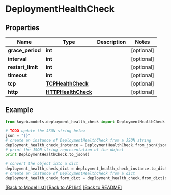 # DeploymentHealthCheck


## Properties
Name | Type | Description | Notes
------------ | ------------- | ------------- | -------------
**grace_period** | **int** |  | [optional] 
**interval** | **int** |  | [optional] 
**restart_limit** | **int** |  | [optional] 
**timeout** | **int** |  | [optional] 
**tcp** | [**TCPHealthCheck**](TCPHealthCheck.md) |  | [optional] 
**http** | [**HTTPHealthCheck**](HTTPHealthCheck.md) |  | [optional] 

## Example

```python
from koyeb.models.deployment_health_check import DeploymentHealthCheck

# TODO update the JSON string below
json = "{}"
# create an instance of DeploymentHealthCheck from a JSON string
deployment_health_check_instance = DeploymentHealthCheck.from_json(json)
# print the JSON string representation of the object
print DeploymentHealthCheck.to_json()

# convert the object into a dict
deployment_health_check_dict = deployment_health_check_instance.to_dict()
# create an instance of DeploymentHealthCheck from a dict
deployment_health_check_form_dict = deployment_health_check.from_dict(deployment_health_check_dict)
```
[[Back to Model list]](../README.md#documentation-for-models) [[Back to API list]](../README.md#documentation-for-api-endpoints) [[Back to README]](../README.md)


